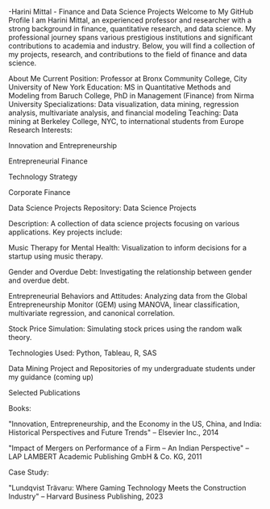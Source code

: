 -Harini Mittal - Finance and Data Science Projects
Welcome to My GitHub Profile
I am Harini Mittal, an experienced professor and researcher with a strong background in finance, quantitative research, and data science. My professional journey spans various prestigious institutions and significant contributions to academia and industry. Below, you will find a collection of my projects, research, and contributions to the field of finance and data science.

About Me
Current Position: Professor at Bronx Community College, City University of New York
Education: MS in Quantitative Methods and Modeling from Baruch College, PhD in Management (Finance) from Nirma University
Specializations: Data visualization, data mining, regression analysis, multivariate analysis, and financial modeling
Teaching: Data mining at Berkeley College, NYC, to international students from Europe
Research Interests: 

Innovation and Entrepreneurship

Entrepreneurial Finance

Technology Strategy

Corporate Finance

Data Science Projects
Repository: Data Science Projects

Description: A collection of data science projects focusing on various applications. Key projects include:

Music Therapy for Mental Health: Visualization to inform decisions for a startup using music therapy.

Gender and Overdue Debt: Investigating the relationship between gender and overdue debt.

Entrepreneurial Behaviors and Attitudes: Analyzing data from the Global Entrepreneurship Monitor (GEM) using MANOVA, linear classification, multivariate regression, and canonical correlation.

Stock Price Simulation: Simulating stock prices using the random walk theory.

Technologies Used: Python, Tableau, R, SAS

Data Mining Project and Repositories of my undergraduate students under my guidance
(coming up)

Selected Publications

Books:

"Innovation, Entrepreneurship, and the Economy in the US, China, and India: Historical Perspectives and Future Trends" – Elsevier Inc., 2014

"Impact of Mergers on Performance of a Firm – An Indian Perspective" – LAP LAMBERT Academic Publishing GmbH & Co. KG, 2011

Case Study:

"Lundqvist Trävaru: Where Gaming Technology Meets the Construction Industry" – Harvard Business Publishing, 2023
